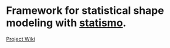 # Framework for statistical shape modeling with [statismo](https://github.com/statismo/statismo). 

[Project Wiki](https://github.com/RuslanKosarev/StatisticalShapeModeling/wiki)
